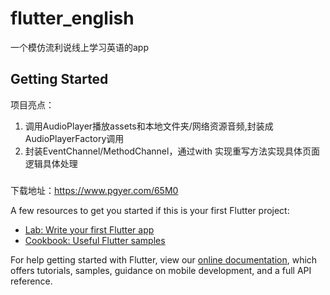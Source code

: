 # flutter_english

一个模仿流利说线上学习英语的app

## Getting Started

项目亮点：
1. 调用AudioPlayer播放assets和本地文件夹/网络资源音频,封装成AudioPlayerFactory调用
2. 封装EventChannel/MethodChannel，通过with 实现重写方法实现具体页面逻辑具体处理

###
下载地址：https://www.pgyer.com/65M0

A few resources to get you started if this is your first Flutter project:

- [Lab: Write your first Flutter app](https://flutter.dev/docs/get-started/codelab)
- [Cookbook: Useful Flutter samples](https://flutter.dev/docs/cookbook)

For help getting started with Flutter, view our
[online documentation](https://flutter.dev/docs), which offers tutorials,
samples, guidance on mobile development, and a full API reference.
